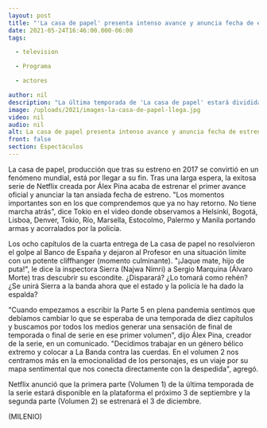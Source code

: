 ```yaml
---
layout: post
title: "'La casa de papel' presenta intenso avance y anuncia fecha de estreno de la temporada 5"
date: 2021-05-24T16:46:00.000-06:00
tags:

  - television

  - Programa

  - actores

author: nil
description: "La última temporada de 'La casa de papel' estará dividida en dos partes. Te contamos los detalles."
image: /uploads/2021/images-la-casa-de-papel-llega.jpg
video: nil
audio: nil
alt: La casa de papel presenta intenso avance y anuncia fecha de estreno de la temporada 5
front: false
section: Espectáculos
---
```


La casa de papel, producción que tras su estreno en 2017 se convirtió en un fenómeno mundial, está por llegar a su fin. Tras una larga espera, la exitosa serie de Netflix creada por Álex Pina acaba de estrenar el primer avance oficial y anunciar la tan ansiada fecha de estreno. "Los momentos importantes son en los que comprendemos que ya no hay retorno. No tiene marcha atrás", dice Tokio en el video donde observamos a Helsinki, Bogotá, Lisboa, Denver, Tokio, Río, Marsella, Estocolmo, Palermo y Manila portando armas y acorralados por la policía.

Los ocho capítulos de la cuarta entrega de La casa de papel no resolvieron el golpe al Banco de España y dejaron al Profesor en una situación límite con un potente cliffhanger (momento culminante). "¡Jaque mate, hijo de puta!", le dice la inspectora Sierra (Najwa Nimri) a Sergio Marquina (Álvaro Morte) tras descubrir su escondite. ¿Disparará? ¿Lo tomará como rehén? ¿Se unirá Sierra a la banda ahora que el estado y la policía le ha dado la espalda?

"Cuando empezamos a escribir la Parte 5 en plena pandemia sentimos que debíamos cambiar lo que se esperaba de una temporada de diez capítulos y buscamos por todos los medios generar una sensación de final de temporada o final de serie en ese primer volumen", dijo Álex Pina, creador de la serie, en un comunicado. "Decidimos trabajar en un género bélico extremo y colocar a La Banda contra las cuerdas. En el volumen 2 nos centramos más en la emocionalidad de los personajes, es un viaje por su mapa sentimental que nos conecta directamente con la despedida", agregó.

Netflix anunció que la primera parte (Volumen 1) de la última temporada de la serie estará disponible en la plataforma el próximo 3 de septiembre y la segunda parte (Volumen 2) se estrenará el 3 de diciembre.

(MILENIO)